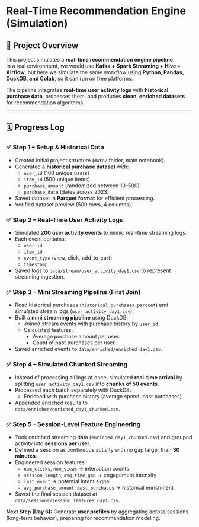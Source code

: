 # Real-Time Recommendation Engine (Simulation)

## 📌 Project Overview
This project simulates a **real-time recommendation engine pipeline**.  
In a real environment, we would use **Kafka + Spark Streaming + Hive + Airflow**, but here we simulate the same workflow using **Python, Pandas, DuckDB, and Colab**, so it can run on free platforms.

The pipeline integrates **real-time user activity logs** with **historical purchase data**, processes them, and produces **clean, enriched datasets** for recommendation algorithms.

---

## 🗓️ Progress Log

### ✅ Step 1 – Setup & Historical Data
- Created initial project structure (`data/` folder, main notebook).  
- Generated a **historical purchase dataset** with:
  - `user_id` (100 unique users)  
  - `item_id` (500 unique items)  
  - `purchase_amount` (randomized between $10–$500)  
  - `purchase_date` (dates across 2023)  
- Saved dataset in **Parquet format** for efficient processing.  
- Verified dataset preview (500 rows, 4 columns).

### ✅ Step 2 – Real-Time User Activity Logs
- Simulated **200 user activity events** to mimic real-time streaming logs.
- Each event contains:
  - `user_id`
  - `item_id`
  - `event_type` (view, click, add_to_cart)
  - `timestamp`
- Saved logs to `data/stream/user_activity_day1.csv` to represent streaming ingestion.

### ✅ Step 3 – Mini Streaming Pipeline (First Join)
- Read historical purchases (`historical_purchases.parquet`) and simulated stream logs (`user_activity_day1.csv`).
- Built a **mini streaming pipeline** using DuckDB:
  - Joined stream events with purchase history by `user_id`.
  - Calculated features:
    - Average purchase amount per user.
    - Count of past purchases per user.
- Saved enriched events to `data/enriched/enriched_day1.csv`.

### ✅ Step 4 – Simulated Chunked Streaming
- Instead of processing all logs at once, simulated **real-time arrival** by splitting `user_activity_day1.csv` into **chunks of 50 events**.
- Processed each batch separately with DuckDB:
  - Enriched with purchase history (average spend, past purchases).
- Appended enriched results to `data/enriched/enriched_day1_chunked.csv`.

### ✅ Step 5 – Session-Level Feature Engineering
- Took enriched streaming data (`enriched_day1_chunked.csv`) and grouped activity into **sessions per user**.
- Defined a session as continuous activity with no gap larger than **30 minutes**.
- Engineered session features:
  - `num_clicks`, `num_views` → interaction counts
  - `session_length`, `avg_time_gap` → engagement intensity
  - `last_event` → potential intent signal
  - `avg_purchase_amount`, `past_purchases` → historical enrichment
- Saved the final session dataset at `data/sessions/session_features_day1.csv`.

**Next Step (Day 6):** Generate **user profiles** by aggregating across sessions (long-term behavior), preparing for recommendation modeling.









